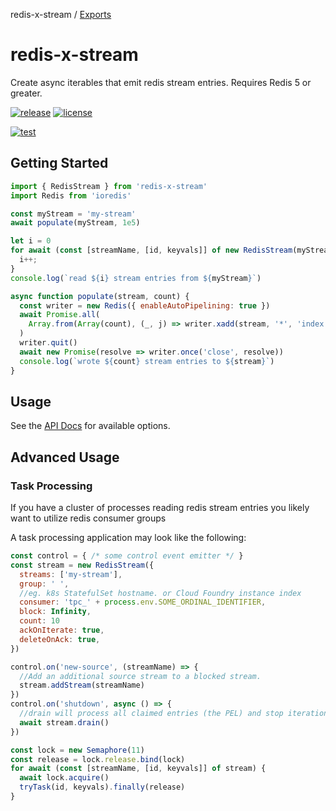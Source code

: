 redis-x-stream / [Exports](modules.md)

# redis-x-stream

Create async iterables that emit redis stream entries. Requires Redis 5 or greater.

[![release](https://badgen.net/github/release/calebboyd/redis-x-stream)](https://www.npmjs.com/package/redis-x-stream)
[![license](https://badgen.net/badge/license/MIT/blue)](https://github.com/calebboyd/redis-x-stream/blob/main/LICENSE)

[![test](https://github.com/calebboyd/redis-x-stream/actions/workflows/test.yml/badge.svg)](https://github.com/calebboyd/redis-x-stream/actions)

## Getting Started

```javascript
import { RedisStream } from 'redis-x-stream'
import Redis from 'ioredis'

const myStream = 'my-stream'
await populate(myStream, 1e5)

let i = 0
for await (const [streamName, [id, keyvals]] of new RedisStream(myStream)) {
  i++;
}
console.log(`read ${i} stream entries from ${myStream}`)

async function populate(stream, count) {
  const writer = new Redis({ enableAutoPipelining: true })
  await Promise.all(
    Array.from(Array(count), (_, j) => writer.xadd(stream, '*', 'index', j))
  )
  writer.quit()
  await new Promise(resolve => writer.once('close', resolve))
  console.log(`wrote ${count} stream entries to ${stream}`)
}
```
## Usage

See the [API Docs](docs/classes/RedisStream.md#constructor) for available options.

## Advanced Usage

### Task Processing

If you have a cluster of processes reading redis stream entries you likely want to utilize redis consumer groups

A task processing application may look like the following:

```javascript
const control = { /* some control event emitter */ }
const stream = new RedisStream({
  streams: ['my-stream'],
  group: ' ',
  //eg. k8s StatefulSet hostname. or Cloud Foundry instance index
  consumer: 'tpc_' + process.env.SOME_ORDINAL_IDENTIFIER,
  block: Infinity,
  count: 10
  ackOnIterate: true,
  deleteOnAck: true,
})

control.on('new-source', (streamName) => {
  //Add an additional source stream to a blocked stream.
  stream.addStream(streamName)
})
control.on('shutdown', async () => {
  //drain will process all claimed entries (the PEL) and stop iteration
  await stream.drain()
})

const lock = new Semaphore(11)
const release = lock.release.bind(lock)
for await (const [streamName, [id, keyvals]] of stream) {
  await lock.acquire()
  tryTask(id, keyvals).finally(release)
}
```
